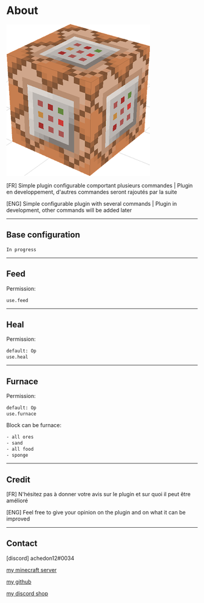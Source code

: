 # About

![SimpleCommands](icon.png)

[FR] Simple plugin configurable comportant plusieurs commandes | Plugin en developpement, d'autres commandes seront rajoutés par la suite

[ENG] Simple configurable plugin with several commands | Plugin in development, other commands will be added later

-----------------

## Base configuration


    In progress

-----------------

## Feed

Permission:  

    use.feed

-----------------

## Heal

Permission:

    default: Op
    use.heal

-----------------

## Furnace

Permission:

    default: Op
    use.furnace

Block can be furnace:

    - all ores
    - sand
    - all food
    - sponge

-----------------

## Credit

[FR] N'hésitez pas à donner votre avis sur le plugin et sur quoi il peut être amélioré

[ENG] Feel free to give your opinion on the plugin and on what it can be improved

-----------------

## Contact

[discord] achedon12#0034

[my minecraft server](https://discord.gg/gmEyCzUJg2)

[my github](https://github.com/leoderoin)

[my discord shop](https://discord.gg/Mnc6SMr9zB)